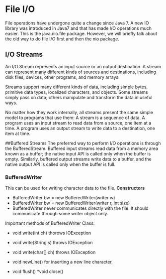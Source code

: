 # File I/O
File operations have undergone quite a change since Java 7. A new IO library was introduced in Java7 and that has made I/O operations much easier. This is the java.nio.file package. However, we will briefly talk about the old way to do file I/O first and then the nio package.


## I/O Streams
An I/O Stream represents an input source or an output destination. A stream can represent many different kinds of sources and destinations, including disk files, devices, other programs, and memory arrays.

Streams support many different kinds of data, including simple bytes, primitive data types, localized characters, and objects. Some streams simply pass on data; others manipulate and transform the data in useful ways.

No matter how they work internally, all streams present the same simple model to programs that use them: A stream is a sequence of data. A program uses an input stream to read data from a source, one item at a time. A program uses an output stream to write data to a destination, one item at time.

##Buffered Streams
The preferred way to perform I/O operations is through the BufferedStream. Buffered input streams read data from a memory area known as a buffer; the native input API is called only when the buffer is empty. Similarly, buffered output streams write data to a buffer, and the native output API is called only when the buffer is full.

### BufferedWriter
This can be used for writing character data to the file.
**Constructors**

* BufferedWriter bw = new BufferedWriter(writer w)
* BufferedWriter bw = new BufferedWriter(writer r, int size)
* BufferedWriter never communicates directly with the file. It should communicate through some writer object only.

Important methods of BufferedWriter Class:

* void write(int ch) thorows IOException
* void write(String s) throws IOException
* void write(char[] ch) throws IOException
* void newLine() for inserting a new line character.

* void flush()
*void close()






